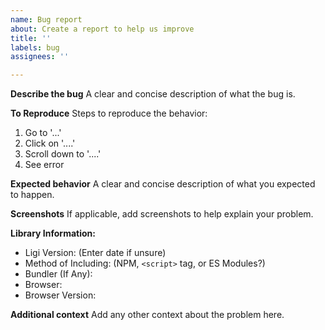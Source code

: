 ```yaml
---
name: Bug report
about: Create a report to help us improve
title: ''
labels: bug
assignees: ''

---
```


**Describe the bug**
A clear and concise description of what the bug is.

**To Reproduce**
Steps to reproduce the behavior:
1. Go to '...'
2. Click on '....'
3. Scroll down to '....'
4. See error

**Expected behavior**
A clear and concise description of what you expected to happen.

**Screenshots**
If applicable, add screenshots to help explain your problem.

**Library Information:**
 - Ligi Version: (Enter date if unsure)
 - Method of Including: (NPM, `<script>` tag, or ES Modules?)
 - Bundler (If Any): 
 - Browser: 
 - Browser Version: 

**Additional context**
Add any other context about the problem here.
